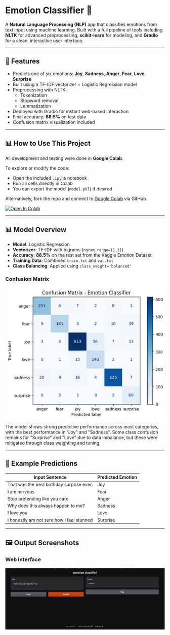 # Emotion Classifier 💬

A **Natural Language Processing (NLP)** app that classifies emotions from text input using machine learning. Built with a full pipeline of tools including **NLTK** for advanced preprocessing, **scikit-learn** for modeling, and **Gradio** for a clean, interactive user interface.

---

## 🚀 Features

- Predicts one of six emotions: **Joy**, **Sadness**, **Anger**, **Fear**, **Love**, **Surprise**
- Built using a TF-IDF vectorizer + Logistic Regression model
- Preprocessing with NLTK:
  - Tokenization
  - Stopword removal
  - Lemmatization
- Deployed with Gradio for instant web-based interaction
- Final accuracy: **88.5%** on test data
- Confusion matrix visualization included

---

## 📊 How to Use This Project

All development and testing were done in **Google Colab**.

To explore or modify the code:
- Open the included `.ipynb` notebook
- Run all cells directly in Colab
- You can export the model (`model.pkl`) if desired

Alternatively, fork the repo and connect to [Google Colab](https://colab.research.google.com/) via GitHub.

[![Open In Colab](https://colab.research.google.com/assets/colab-badge.svg)](https://colab.research.google.com/github/athulyas1206/emotion-classifier-in-text/blob/main/Emotion_detection_in_text.ipynb)


---

## 📊 Model Overview

- **Model**: Logistic Regression 
- **Vectorizer**: TF-IDF with bigrams (`ngram_range=(1,2)`)
- **Accuracy**: **88.5%** on the test set from the Kaggle Emotion Dataset
- **Training Data**: Combined `train.txt` and `val.txt`
- **Class Balancing**: Applied using `class_weight='balanced'`

### Confusion Matrix

![Confusion Matrix](confusion_matrix.png)

The model shows strong predictive performance across most categories, with the best performance in "Joy" and "Sadness". Some class confusion remains for "Surprise" and "Love" due to data imbalance, but these were mitigated through class weighting and tuning.

---

## 🔢 Example Predictions

| Input Sentence                             | Predicted Emotion |
|--------------------------------------------|-------------------|
| That was the best birthday surprise ever.  | Joy               |
| I am nervous                               | Fear              |
| Stop pretending like you care              | Anger             |
| Why does this always happen to me?         | Sadness           |
| I love you                                 | Love              |
| i honestly am not sure how i feel stunned  | Surprise          |

---
## 🖼️ Output Screenshots

### Web Interface
![Web Interface](Screenshot.png)


